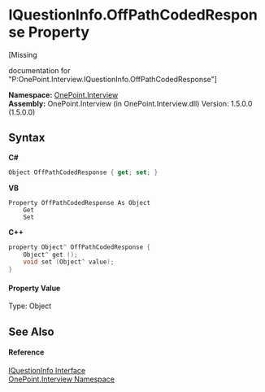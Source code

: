 # IQuestionInfo.OffPathCodedResponse Property 
 

\[Missing <summary> documentation for "P:OnePoint.Interview.IQuestionInfo.OffPathCodedResponse"\]

**Namespace:**&nbsp;<a href="N_OnePoint_Interview">OnePoint.Interview</a><br />**Assembly:**&nbsp;OnePoint.Interview (in OnePoint.Interview.dll) Version: 1.5.0.0 (1.5.0.0)

## Syntax

**C#**<br />
``` C#
Object OffPathCodedResponse { get; set; }
```

**VB**<br />
``` VB
Property OffPathCodedResponse As Object
	Get
	Set
```

**C++**<br />
``` C++
property Object^ OffPathCodedResponse {
	Object^ get ();
	void set (Object^ value);
}
```


#### Property Value
Type: Object

## See Also


#### Reference
<a href="T_OnePoint_Interview_IQuestionInfo">IQuestionInfo Interface</a><br /><a href="N_OnePoint_Interview">OnePoint.Interview Namespace</a><br />